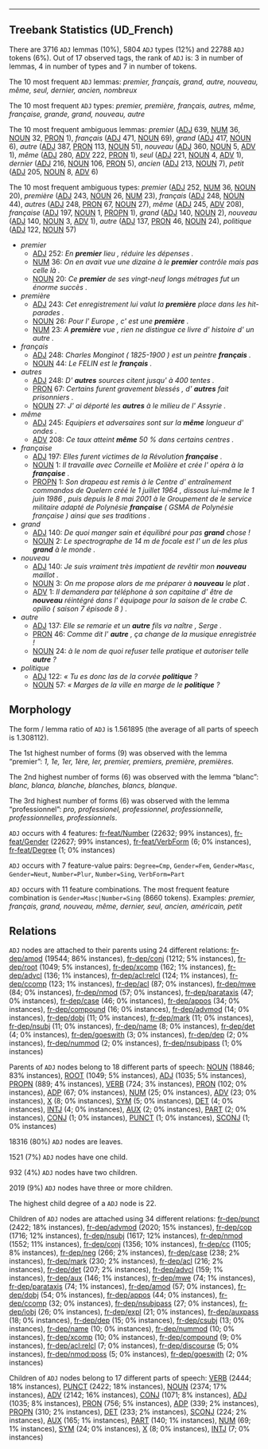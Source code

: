

--------------------------------------------------------------------------------

## Treebank Statistics (UD_French)

There are 3716 `ADJ` lemmas (10%), 5804 `ADJ` types (12%) and 22788 `ADJ` tokens (6%).
Out of 17 observed tags, the rank of `ADJ` is: 3 in number of lemmas, 4 in number of types and 7 in number of tokens.

The 10 most frequent `ADJ` lemmas: <em>premier, français, grand, autre, nouveau, même, seul, dernier, ancien, nombreux</em>

The 10 most frequent `ADJ` types:  <em>premier, première, français, autres, même, française, grande, grand, nouveau, autre</em>

The 10 most frequent ambiguous lemmas: <em>premier</em> ([ADJ]() 639, [NUM]() 36, [NOUN]() 32, [PRON]() 1), <em>français</em> ([ADJ]() 471, [NOUN]() 69), <em>grand</em> ([ADJ]() 417, [NOUN]() 6), <em>autre</em> ([ADJ]() 387, [PRON]() 113, [NOUN]() 51), <em>nouveau</em> ([ADJ]() 360, [NOUN]() 5, [ADV]() 1), <em>même</em> ([ADJ]() 280, [ADV]() 222, [PRON]() 1), <em>seul</em> ([ADJ]() 221, [NOUN]() 4, [ADV]() 1), <em>dernier</em> ([ADJ]() 216, [NOUN]() 106, [PRON]() 5), <em>ancien</em> ([ADJ]() 213, [NOUN]() 7), <em>petit</em> ([ADJ]() 205, [NOUN]() 8, [ADV]() 6)

The 10 most frequent ambiguous types:  <em>premier</em> ([ADJ]() 252, [NUM]() 36, [NOUN]() 20), <em>première</em> ([ADJ]() 243, [NOUN]() 26, [NUM]() 23), <em>français</em> ([ADJ]() 248, [NOUN]() 44), <em>autres</em> ([ADJ]() 248, [PRON]() 67, [NOUN]() 27), <em>même</em> ([ADJ]() 245, [ADV]() 208), <em>française</em> ([ADJ]() 197, [NOUN]() 1, [PROPN]() 1), <em>grand</em> ([ADJ]() 140, [NOUN]() 2), <em>nouveau</em> ([ADJ]() 140, [NOUN]() 3, [ADV]() 1), <em>autre</em> ([ADJ]() 137, [PRON]() 46, [NOUN]() 24), <em>politique</em> ([ADJ]() 122, [NOUN]() 57)


* <em>premier</em>
  * [ADJ]() 252: <em>En <b>premier</b> lieu , réduire les dépenses .</em>
  * [NUM]() 36: <em>On en avait vue une dizaine à le <b>premier</b> contrôle mais pas celle là .</em>
  * [NOUN]() 20: <em>Ce <b>premier</b> de ses vingt-neuf longs métrages fut un énorme succès .</em>
* <em>première</em>
  * [ADJ]() 243: <em>Cet enregistrement lui valut la <b>première</b> place dans les hit-parades .</em>
  * [NOUN]() 26: <em>Pour l' Europe , c' est une <b>première</b> .</em>
  * [NUM]() 23: <em>A <b>première</b> vue , rien ne distingue ce livre d' histoire d' un autre .</em>
* <em>français</em>
  * [ADJ]() 248: <em>Charles Monginot ( 1825-1900 ) est un peintre <b>français</b> .</em>
  * [NOUN]() 44: <em>Le FELIN est le <b>français</b> .</em>
* <em>autres</em>
  * [ADJ]() 248: <em>D' <b>autres</b> sources citent jusqu' à 400 tentes .</em>
  * [PRON]() 67: <em>Certains furent gravement blessés , d' <b>autres</b> fait prisonniers .</em>
  * [NOUN]() 27: <em>J' ai déporté les <b>autres</b> à le milieu de l' Assyrie .</em>
* <em>même</em>
  * [ADJ]() 245: <em>Equipiers et adversaires sont sur la <b>même</b> longueur d' ondes .</em>
  * [ADV]() 208: <em>Ce taux atteint <b>même</b> 50 % dans certains centres .</em>
* <em>française</em>
  * [ADJ]() 197: <em>Elles furent victimes de la Révolution <b>française</b> .</em>
  * [NOUN]() 1: <em>Il travaille avec Corneille et Molière et crée l' opéra à la <b>française</b> .</em>
  * [PROPN]() 1: <em>Son drapeau est remis à le Centre d' entraînement commandos de Quelern créé le 1 juillet 1964 , dissous lui-même le 1 juin 1986 , puis depuis le 8 mai 2001 à le Groupement de le service militaire adapté de Polynésie <b>française</b> ( GSMA de Polynésie française ) ainsi que ses traditions .</em>
* <em>grand</em>
  * [ADJ]() 140: <em>De quoi manger sain et équilibré pour pas <b>grand</b> chose !</em>
  * [NOUN]() 2: <em>Le spectrographe de 14 m de focale est l' un de les plus <b>grand</b> à le monde .</em>
* <em>nouveau</em>
  * [ADJ]() 140: <em>Je suis vraiment très impatient de revêtir mon <b>nouveau</b> maillot .</em>
  * [NOUN]() 3: <em>On me propose alors de me préparer à <b>nouveau</b> le plat .</em>
  * [ADV]() 1: <em>Il demandera par téléphone à son capitaine d' être de <b>nouveau</b> réintégré dans l' équipage pour la saison de le crabe C. opilio ( saison 7 épisode 8 ) .</em>
* <em>autre</em>
  * [ADJ]() 137: <em>Elle se remarie et un <b>autre</b> fils va naître , Serge .</em>
  * [PRON]() 46: <em>Comme dit l' <b>autre</b> , ça change de la musique enregistrée !</em>
  * [NOUN]() 24: <em>à le nom de quoi refuser telle pratique et autoriser telle <b>autre</b> ?</em>
* <em>politique</em>
  * [ADJ]() 122: <em>« Tu es donc las de la corvée <b>politique</b> ?</em>
  * [NOUN]() 57: <em>« Marges de la ville en marge de le <b>politique</b> ?</em>

## Morphology

The form / lemma ratio of `ADJ` is 1.561895 (the average of all parts of speech is 1.308112).

The 1st highest number of forms (9) was observed with the lemma “premier”: <em>1, 1e, 1er, 1ère, Ier, premier, premiers, première, premières</em>.

The 2nd highest number of forms (6) was observed with the lemma “blanc”: <em>blanc, blanca, blanche, blanches, blancs, blanque</em>.

The 3rd highest number of forms (6) was observed with the lemma “professionnel”: <em>pro, professionel, professionnel, professionnelle, professionnelles, professionnels</em>.

`ADJ` occurs with 4 features: [fr-feat/Number]() (22632; 99% instances), [fr-feat/Gender]() (22627; 99% instances), [fr-feat/VerbForm]() (6; 0% instances), [fr-feat/Degree]() (1; 0% instances)

`ADJ` occurs with 7 feature-value pairs: `Degree=Cmp`, `Gender=Fem`, `Gender=Masc`, `Gender=Neut`, `Number=Plur`, `Number=Sing`, `VerbForm=Part`

`ADJ` occurs with 11 feature combinations.
The most frequent feature combination is `Gender=Masc|Number=Sing` (8660 tokens).
Examples: <em>premier, français, grand, nouveau, même, dernier, seul, ancien, américain, petit</em>


## Relations

`ADJ` nodes are attached to their parents using 24 different relations: [fr-dep/amod]() (19544; 86% instances), [fr-dep/conj]() (1212; 5% instances), [fr-dep/root]() (1049; 5% instances), [fr-dep/xcomp]() (162; 1% instances), [fr-dep/advcl]() (136; 1% instances), [fr-dep/acl:relcl]() (124; 1% instances), [fr-dep/ccomp]() (123; 1% instances), [fr-dep/acl]() (87; 0% instances), [fr-dep/mwe]() (84; 0% instances), [fr-dep/nmod]() (57; 0% instances), [fr-dep/parataxis]() (47; 0% instances), [fr-dep/case]() (46; 0% instances), [fr-dep/appos]() (34; 0% instances), [fr-dep/compound]() (16; 0% instances), [fr-dep/advmod]() (14; 0% instances), [fr-dep/dobj]() (11; 0% instances), [fr-dep/mark]() (11; 0% instances), [fr-dep/nsubj]() (11; 0% instances), [fr-dep/name]() (8; 0% instances), [fr-dep/det]() (4; 0% instances), [fr-dep/goeswith]() (3; 0% instances), [fr-dep/dep]() (2; 0% instances), [fr-dep/nummod]() (2; 0% instances), [fr-dep/nsubjpass]() (1; 0% instances)

Parents of `ADJ` nodes belong to 18 different parts of speech: [NOUN]() (18846; 83% instances), [ROOT]() (1049; 5% instances), [ADJ]() (1035; 5% instances), [PROPN]() (889; 4% instances), [VERB]() (724; 3% instances), [PRON]() (102; 0% instances), [ADP]() (67; 0% instances), [NUM]() (25; 0% instances), [ADV]() (23; 0% instances), [X]() (8; 0% instances), [SYM]() (5; 0% instances), [DET]() (4; 0% instances), [INTJ]() (4; 0% instances), [AUX]() (2; 0% instances), [PART]() (2; 0% instances), [CONJ]() (1; 0% instances), [PUNCT]() (1; 0% instances), [SCONJ]() (1; 0% instances)

18316 (80%) `ADJ` nodes are leaves.

1521 (7%) `ADJ` nodes have one child.

932 (4%) `ADJ` nodes have two children.

2019 (9%) `ADJ` nodes have three or more children.

The highest child degree of a `ADJ` node is 22.

Children of `ADJ` nodes are attached using 34 different relations: [fr-dep/punct]() (2422; 18% instances), [fr-dep/advmod]() (2020; 15% instances), [fr-dep/cop]() (1716; 12% instances), [fr-dep/nsubj]() (1617; 12% instances), [fr-dep/nmod]() (1552; 11% instances), [fr-dep/conj]() (1356; 10% instances), [fr-dep/cc]() (1105; 8% instances), [fr-dep/neg]() (266; 2% instances), [fr-dep/case]() (238; 2% instances), [fr-dep/mark]() (230; 2% instances), [fr-dep/acl]() (216; 2% instances), [fr-dep/det]() (207; 2% instances), [fr-dep/advcl]() (159; 1% instances), [fr-dep/aux]() (146; 1% instances), [fr-dep/mwe]() (74; 1% instances), [fr-dep/parataxis]() (74; 1% instances), [fr-dep/amod]() (57; 0% instances), [fr-dep/dobj]() (54; 0% instances), [fr-dep/appos]() (44; 0% instances), [fr-dep/ccomp]() (32; 0% instances), [fr-dep/nsubjpass]() (27; 0% instances), [fr-dep/iobj]() (26; 0% instances), [fr-dep/expl]() (21; 0% instances), [fr-dep/auxpass]() (18; 0% instances), [fr-dep/dep]() (15; 0% instances), [fr-dep/csubj]() (13; 0% instances), [fr-dep/name]() (10; 0% instances), [fr-dep/nummod]() (10; 0% instances), [fr-dep/xcomp]() (10; 0% instances), [fr-dep/compound]() (9; 0% instances), [fr-dep/acl:relcl]() (7; 0% instances), [fr-dep/discourse]() (5; 0% instances), [fr-dep/nmod:poss]() (5; 0% instances), [fr-dep/goeswith]() (2; 0% instances)

Children of `ADJ` nodes belong to 17 different parts of speech: [VERB]() (2444; 18% instances), [PUNCT]() (2422; 18% instances), [NOUN]() (2374; 17% instances), [ADV]() (2142; 16% instances), [CONJ]() (1071; 8% instances), [ADJ]() (1035; 8% instances), [PRON]() (756; 5% instances), [ADP]() (339; 2% instances), [PROPN]() (310; 2% instances), [DET]() (233; 2% instances), [SCONJ]() (224; 2% instances), [AUX]() (165; 1% instances), [PART]() (140; 1% instances), [NUM]() (69; 1% instances), [SYM]() (24; 0% instances), [X]() (8; 0% instances), [INTJ]() (7; 0% instances)


